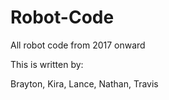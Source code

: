 # Robot-Code
All robot code from 2017 onward 

This is written by:

Brayton,
Kira,
Lance,
Nathan,
Travis
